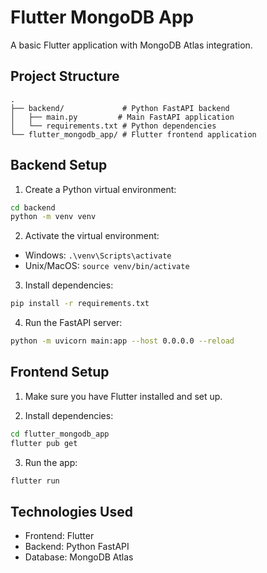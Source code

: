 # Flutter MongoDB App

A basic Flutter application with MongoDB Atlas integration.

## Project Structure

```
.
├── backend/             # Python FastAPI backend
│   ├── main.py         # Main FastAPI application
│   └── requirements.txt # Python dependencies
└── flutter_mongodb_app/ # Flutter frontend application
```

## Backend Setup

1. Create a Python virtual environment:

```bash
cd backend
python -m venv venv
```

2. Activate the virtual environment:

- Windows: `.\venv\Scripts\activate`
- Unix/MacOS: `source venv/bin/activate`

3. Install dependencies:

```bash
pip install -r requirements.txt
```

4. Run the FastAPI server:

```bash
python -m uvicorn main:app --host 0.0.0.0 --reload
```

## Frontend Setup

1. Make sure you have Flutter installed and set up.

2. Install dependencies:

```bash
cd flutter_mongodb_app
flutter pub get
```

3. Run the app:

```bash
flutter run
```

## Technologies Used

- Frontend: Flutter
- Backend: Python FastAPI
- Database: MongoDB Atlas

